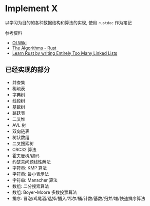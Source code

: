 # Implement X

以学习为目的的各种数据结构和算法的实现, 使用 `rustdoc` 作为笔记

参考资料

- [OI Wiki](https://oi-wiki.org/)
- [The Algorithms - Rust](https://github.com/TheAlgorithms/Rust)
- [Learn Rust by writing Entirely Too Many Linked Lists](https://rust-unofficial.github.io/too-many-lists)

## 已经实现的部分

- 并查集
- 稀疏表
- 字典树
- 线段树
- 基数树
- 跳跃表
- 二叉堆
- AVL 树
- 双向链表
- 树状数组
- 二叉搜索树
- CRC32 算法
- 霍夫曼树/编码
- 约瑟夫问题线性解法
- 字符串: KMP 算法
- 字符串: 最小表示法
- 字符串: Manacher 算法
- 数组: 二分搜索算法
- 数组: Boyer–Moore 多数投票算法
- 排序: 冒泡/鸡尾酒/选择/插入/希尔/桶/计数/基数/归并/堆/快速排序算法
